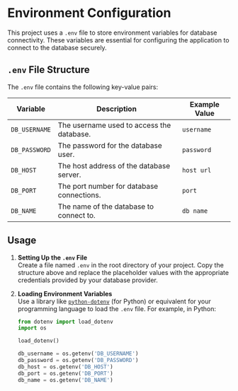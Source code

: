 # Environment Configuration

This project uses a `.env` file to store environment variables for database connectivity. These variables are essential for configuring the application to connect to the database securely.

## `.env` File Structure

The `.env` file contains the following key-value pairs:

| Variable                 | Description                                                              | Example Value                                                      
|------------------|----------------------------------------------|---------------------------------------------
| `DB_USERNAME`  | The username used to access the database. | `username`                                                                    
| `DB_PASSWORD`  | The password for the database user.               | `password`    
| `DB_HOST`           | The host address of the database server.       | `host url`                           
| `DB_PORT`           | The port number for database connections. | `port`                                                                  
| `DB_NAME`           | The name of the database to connect to.      | `db name`                                                              

## Usage

1. **Setting Up the `.env` File**  
   Create a file named `.env` in the root directory of your project. Copy the structure above and replace the placeholder values with the appropriate credentials provided by your database provider.

2. **Loading Environment Variables**  
   Use a library like [`python-dotenv`](https://pypi.org/project/python-dotenv/) (for Python) or equivalent for your programming language to load the `.env` file. For example, in Python:

   ```python
   from dotenv import load_dotenv
   import os

   load_dotenv()

   db_username = os.getenv('DB_USERNAME')
   db_password = os.getenv('DB_PASSWORD')
   db_host = os.getenv('DB_HOST')
   db_port = os.getenv('DB_PORT')
   db_name = os.getenv('DB_NAME')